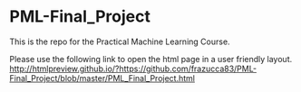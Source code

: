# PML-Final_Project
This is the repo for the Practical Machine Learning Course.

Please use the following link to open the html page in a user friendly layout.
<http://htmlpreview.github.io/?https://github.com/frazucca83/PML-Final_Project/blob/master/PML_Final_Project.html>
